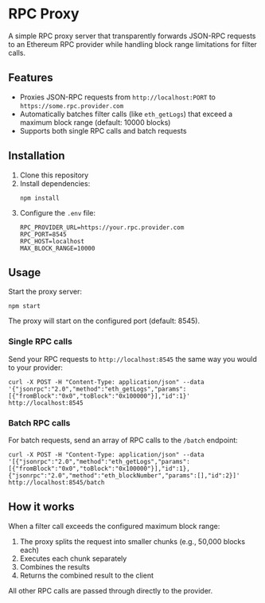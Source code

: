 # RPC Proxy

A simple RPC proxy server that transparently forwards JSON-RPC requests to an Ethereum RPC provider while handling block range limitations for filter calls.

## Features

- Proxies JSON-RPC requests from `http://localhost:PORT` to `https://some.rpc.provider.com`
- Automatically batches filter calls (like `eth_getLogs`) that exceed a maximum block range (default: 10000 blocks)
- Supports both single RPC calls and batch requests

## Installation

1. Clone this repository
2. Install dependencies:
   ```
   npm install
   ```
3. Configure the `.env` file:
   ```
   RPC_PROVIDER_URL=https://your.rpc.provider.com
   RPC_PORT=8545
   RPC_HOST=localhost
   MAX_BLOCK_RANGE=10000
   ```

## Usage

Start the proxy server:

```
npm start
```

The proxy will start on the configured port (default: 8545).

### Single RPC calls

Send your RPC requests to `http://localhost:8545` the same way you would to your provider:

```
curl -X POST -H "Content-Type: application/json" --data '{"jsonrpc":"2.0","method":"eth_getLogs","params":[{"fromBlock":"0x0","toBlock":"0x100000"}],"id":1}' http://localhost:8545
```

### Batch RPC calls

For batch requests, send an array of RPC calls to the `/batch` endpoint:

```
curl -X POST -H "Content-Type: application/json" --data '[{"jsonrpc":"2.0","method":"eth_getLogs","params":[{"fromBlock":"0x0","toBlock":"0x100000"}],"id":1}, {"jsonrpc":"2.0","method":"eth_blockNumber","params":[],"id":2}]' http://localhost:8545/batch
```

## How it works

When a filter call exceeds the configured maximum block range:

1. The proxy splits the request into smaller chunks (e.g., 50,000 blocks each)
2. Executes each chunk separately
3. Combines the results
4. Returns the combined result to the client

All other RPC calls are passed through directly to the provider.